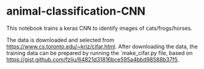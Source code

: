 # animal-classification-CNN

This notebook trains a keras CNN to identify images of cats/frogs/horses.

The data is downloaded and selected from https://www.cs.toronto.edu/~kriz/cifar.html.
After downloading the data, the training data can be prepared by running the `make_cifar.py file, based on https://gist.github.com/fzliu/64821d31816bce595a4bbd98588b37f5. 
